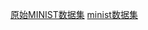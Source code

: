 
[原始MINIST数据集](http://yann.lecun.com/exdb/mnist/)
[minist数据集](https://github.com/MichalDanielDobrzanski/DeepLearningPython35/blob/master/mnist.pkl.gz)

